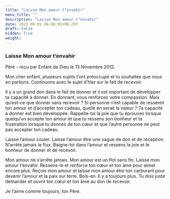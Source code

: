 ```yaml
---
title: "Laisse Mon amour t’envahir"
menu_title: ""
description: "Laisse Mon amour t’envahir"
date: 2022-06-01 06:00:01+00:297
draft: False
hidden: True
weight:
---
```

### Laisse Mon amour t’envahir

Père - reçu par Enfant de Dieu le 13 Novembre 2012.

Mon cher enfant, plusieurs sujets t’ont préoccupé et tu souhaites que nous en parlions. Continuons avec le sujet d’hier sur le fait de recevoir.

Il y a un grand don dans le fait de donner et il est important de développer ta capacité à donner. En donnant, vous renforcez votre compassion. Mais qu’est-ce que donner sans recevoir ? Si personne n’est capable de ressentir ton amour et d’accepter ton cadeau, quelle en serait la valeur ? Ta capacité à donner est bien développée. Rappelle-toi la joie que tu éprouves lorsque quelqu’un accepte ton amour et que tu ressens son bonheur et ta frustration lorsque tu donnes de ton cœur et que l’autre personne ne peut pas accepter ton cadeau.

Laisse l’amour couler. Laisse l’amour être une vague de don et de réception. N’arrête jamais le flux. Baigne-toi dans l’amour et ressens la joie et le bonheur de donner et de recevoir.

Mon amour ne s’arrête jamais. Mon amour est un flot sans fin. Laisse mon amour t’envahir. Ressens-le et renforce ton cœur et ton âme pour aimer encore plus. Reçois mon amour et laisse mon amour être ton carburant pour devenir l’amour et la paix sur terre. Bois-en. Il y a toujours plus. Tu dois juste demander et ouvrir ton cœur et ton âme au don de recevoir.

Je t’aime comme toujours, ton Père.
